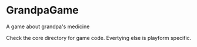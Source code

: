 # GrandpaGame
A game about grandpa's medicine


Check the core directory for game code.  Evertying else is playform specific.
